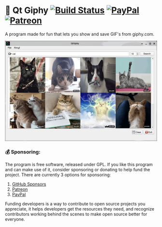 :ghost: Qt Giphy [![Build Status](https://github.com/jonaski/qtgiphy/workflows/C/C++%20CI/badge.svg)](https://github.com/jonaski/qtgiphy/actions)
[![PayPal](https://img.shields.io/badge/Donate-PayPal-green.svg)](https://paypal.me/jonaskvinge)
[![Patreon](https://img.shields.io/badge/patreon-donate-green.svg)](https://patreon.com/jonaskvinge)
=======================

A program made for fun that lets you show and save GIF's from giphy.com.

![Browse](https://raw.githubusercontent.com/jonaski/qtgiphy/master/data/pictures/qtgiphy.png)


### :moneybag:	Sponsoring:

The program is free software, released under GPL. If you like this program and can make use of it, consider sponsoring or donating to help fund the project.
There are currently 3 options for sponsoring:

1. [GitHub Sponsors](https://github.com/sponsors/jonaski)
2. [Patreon](https://www.patreon.com/jonaskvinge)
3. [PayPal](https://paypal.me/jonaskvinge)

Funding developers is a way to contribute to open source projects you appreciate, it helps developers get the resources they need, and recognize contributors working behind the scenes to make open source better for everyone.
